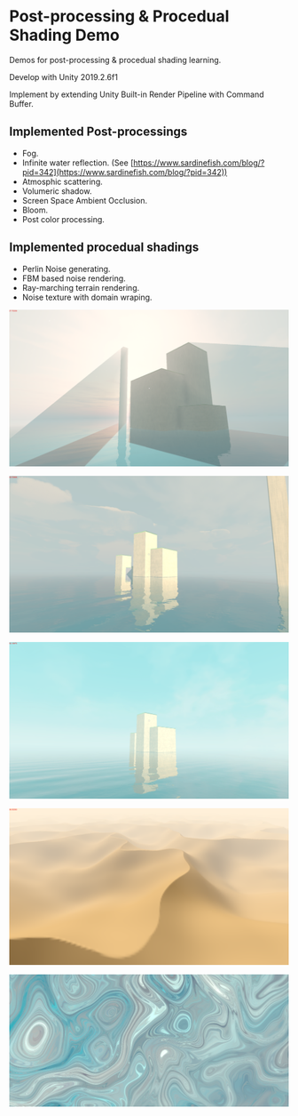 # Post-processing & Procedual Shading Demo

Demos for post-processing & procedual shading learning.

Develop with Unity 2019.2.6f1

Implement by extending Unity Built-in Render Pipeline with Command Buffer.

## Implemented Post-processings
- Fog.
- Infinite water reflection. (See [https://www.sardinefish.com/blog/?pid=342](https://www.sardinefish.com/blog/?pid=342))
- Atmosphic scattering.
- Volumeric shadow.
- Screen Space Ambient Occlusion.
- Bloom.
- Post color processing.

## Implemented procedual shadings
- Perlin Noise generating.
- FBM based noise rendering.
- Ray-marching terrain rendering.
- Noise texture with domain wraping.

![](./img/1571721088322.png)

![](./img/1571832131375.png)

![](./img/1571835834114.png)

![](./img/1571984296305.png)

![](./img/1571994989590.png)